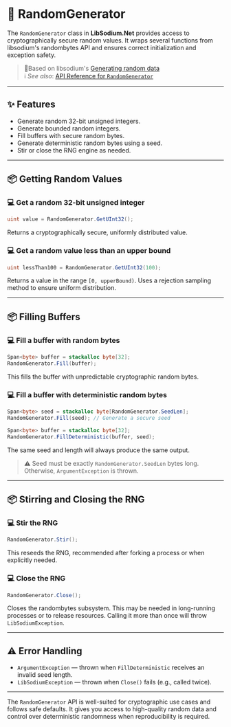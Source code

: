 # 🎲 RandomGenerator

The `RandomGenerator` class in **LibSodium.Net** provides access to cryptographically secure random values. It wraps several functions from libsodium's randombytes API and ensures correct initialization and exception safety.

> 🧂Based on libsodium's [Generating random data](https://doc.libsodium.org/generating_random_data)<br/>
> ℹ️ *See also*: [API Reference for `RandomGenerator`](../api/LibSodium.RandomGenerator.yml)

---

## ✨ Features

- Generate random 32-bit unsigned integers.
- Generate bounded random integers.
- Fill buffers with secure random bytes.
- Generate deterministic random bytes using a seed.
- Stir or close the RNG engine as needed.

---

## 📦 Getting Random Values

### 💻 Get a random 32-bit unsigned integer

```csharp
uint value = RandomGenerator.GetUInt32();
```

Returns a cryptographically secure, uniformly distributed value.

### 💻 Get a random value less than an upper bound

```csharp
uint lessThan100 = RandomGenerator.GetUInt32(100);
```

Returns a value in the range `[0, upperBound)`.
Uses a rejection sampling method to ensure uniform distribution.

---

## 📦 Filling Buffers

### 💻 Fill a buffer with random bytes

```csharp
Span<byte> buffer = stackalloc byte[32];
RandomGenerator.Fill(buffer);
```

This fills the buffer with unpredictable cryptographic random bytes.

### 💻 Fill a buffer with deterministic random bytes

```csharp
Span<byte> seed = stackalloc byte[RandomGenerator.SeedLen];
RandomGenerator.Fill(seed); // Generate a secure seed

Span<byte> buffer = stackalloc byte[32];
RandomGenerator.FillDeterministic(buffer, seed);
```

The same seed and length will always produce the same output.

> ⚠️ Seed must be exactly `RandomGenerator.SeedLen` bytes long. Otherwise, `ArgumentException` is thrown.

---

## 📦 Stirring and Closing the RNG

### 💻 Stir the RNG

```csharp
RandomGenerator.Stir();
```

This reseeds the RNG, recommended after forking a process or when explicitly needed.

### 💻 Close the RNG

```csharp
RandomGenerator.Close();
```

Closes the randombytes subsystem. This may be needed in long-running processes or to release resources. Calling it more than once will throw `LibSodiumException`.

---

## ⚠️ Error Handling

- `ArgumentException` — thrown when `FillDeterministic` receives an invalid seed length.
- `LibSodiumException` — thrown when `Close()` fails (e.g., called twice).

---

The `RandomGenerator` API is well-suited for cryptographic use cases and follows safe defaults. It gives you access to high-quality random data and control over deterministic randomness when reproducibility is required.

